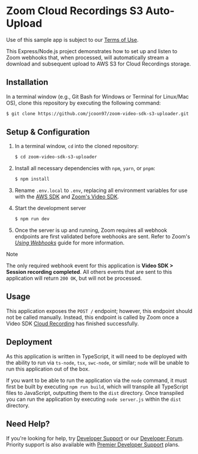 # Zoom Cloud Recordings S3 Auto-Upload

Use of this sample app is subject to our [Terms of Use](https://explore.zoom.us/en/video-sdk-terms/).

This Express/Node.js project demonstrates how to set up and listen to Zoom webhooks that, when processed, will automatically stream a download and subsequent upload to AWS S3 for Cloud Recordings storage.

## Installation

In a terminal window (e.g., Git Bash for Windows or Terminal for Linux/Mac OS), clone this repository by executing the following command:

```bash
$ git clone https://github.com/jcoon97/zoom-video-sdk-s3-uploader.git
```

## Setup & Configuration

1. In a terminal window, `cd` into the cloned repository:

    ```bash
    $ cd zoom-video-sdk-s3-uploader
    ```

2. Install all necessary dependencies with `npm`, `yarn`, or `pnpm`:

    ```bash
    $ npm install
    ```

3. Rename `.env.local` to `.env`, replacing all environment variables for use with the [AWS SDK](https://github.com/jcoon97/zoom-video-sdk-s3-uploader/wiki/Preparing-Your-AWS-Account) and [Zoom's Video SDK](https://marketplace.zoom.us/develop).

4. Start the development server

    ```bash
    $ npm run dev
    ```

5. Once the server is up and running, Zoom requires all webhook endpoints are first validated before webhooks are sent. Refer to Zoom's [_Using Webhooks_](https://developers.zoom.us/docs/api/rest/webhook-reference/) guide for more information.

> [!NOTE]
> The only required webhook event for this application is **Video SDK > Session recording completed**. All others events that are sent to this application will return `200 OK`, but will not be processed.

## Usage

This application exposes the `POST /` endpoint; however, this endpoint should not be called manually. Instead, this endpoint is called by Zoom once a Video SDK [Cloud Recording](https://developers.zoom.us/docs/video-sdk/web/recording/) has finished successfully.

## Deployment

As this application is written in TypeScript, it will need to be deployed with the ability to run via `ts-node`, `tsx`, `swc-node`, or similar; `node` will be unable to run this application out of the box.

If you want to be able to run the application via the `node` command, it must first be built by executing `npm run build`, which will transpile all TypeScript files to JavaScript, outputting them to the `dist` directory. Once transpiled you can run the application by executing `node server.js` within the `dist` directory.

## Need Help?

If you're looking for help, try [Developer Support](https://devsupport.zoom.us) or our [Developer Forum](https://devforum.zoom.us). Priority support is also available with [Premier Developer Support](https://explore.zoom.us/docs/en-us/developer-support-plans.html) plans.
